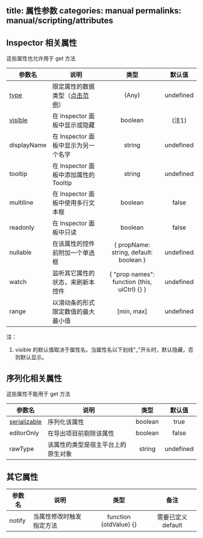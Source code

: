 title: 属性参数
categories: manual
permalinks: manual/scripting/attributes
---

## Inspector 相关属性

这些属性也允许用于 get 方法

参数名 | 说明 | 类型 | 默认值
--- | --- |:---:|:---:
[type](/manual/scripting/class#type) | 限定属性的数据类型（[点击范例](/manual/scripting/class#type)） | (Any) | undefined
[visible](/manual/scripting/class#visible) | 在 Inspector 面板中显示或隐藏 | boolean | (注1)
displayName  | 在 Inspector 面板中显示为另一个名字 | string | undefined
tooltip | 在 Inspector 面板中添加属性的 Tooltip | string | undefined
multiline | 在 Inspector 面板中使用多行文本框 | boolean | false
readonly | 在 Inspector 面板中只读 | boolean | false
nullable | 在该属性的控件前附加一个单选框 | { propName: string, default: boolean } | undefined
watch | 监听其它属性的状态，来刷新本控件 | { "prop names": function (this, uiCtrl) {} } | undefined
range | 以滑动条的形式限定数值的最大最小值 | [min, max] | undefined

注：
 1. visible 的默认值取决于属性名。当属性名以下划线"_"开头时，默认隐藏，否则默认显示。

## 序列化相关属性

这些属性不能用于 get 方法

参数名 | 说明 | 类型 | 默认值
--- | --- |:---:|:---:
[serializable](/manual/scripting/class#serializable) | 序列化该属性 | boolean | true
editorOnly | 在导出项目前剔除该属性 | boolean | false
rawType | 该属性的类型是宿主平台上的原生对象 | string | undefined

## 其它属性

参数名 | 说明 | 类型 | 备注 
--- | --- |:---:|:---:
notify | 当属性修改时触发指定方法 | function (oldValue) {} | 需要已定义 default
